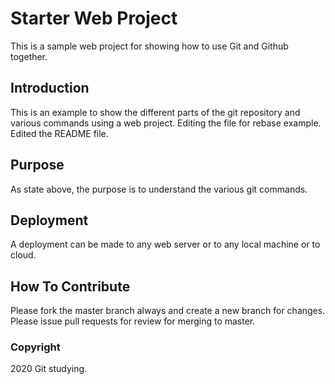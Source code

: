 # Starter Web Project

This is a sample web project for showing how to use Git and Github together.

## Introduction

This is an example to show the different parts of the git repository and various commands using a web project. Editing the file for rebase example. Edited the README file.

## Purpose

As state above, the purpose is to understand the various git commands.

## Deployment

A deployment can be made to any web server or to any local machine or to cloud.

## How To Contribute

Please fork the master branch always and create a new branch for changes. Please issue pull requests for review for merging to master.

### Copyright

2020 Git studying.
